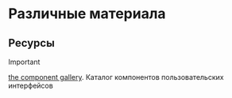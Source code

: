 # Различные материала

## Ресурсы

> [!IMPORTANT]
> [the component gallery](https://component.gallery/components/). Каталог компонентов пользовательских интерфейсов
